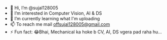 - 👋 Hi, I’m @sujal128005
- 👀 I’m interested in Computer Vision, AI & DS
- 🌱 I’m currently learning what I'm uploading
- 📫 To reach me mail offsujal128005@gmail.com
- ⚡ Fun fact: 😂Bhai, Mechanical ka hoke b CV, AI, DS vgera pad raha hu...

<!---
sujal128005/sujal128005 is a ✨ special ✨ repository because its `README.md` (this file) appears on your GitHub profile.
You can click the Preview link to take a look at your changes.
--->
